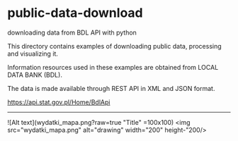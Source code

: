 # public-data-download
downloading data from BDL API with python


This directory contains examples of downloading public data, processing and visualizing it. 

Information resources used in these examples are obtained from LOCAL DATA BANK (BDL).

The data is made available through REST API in XML and JSON format.

https://api.stat.gov.pl/Home/BdlApi


---
![Alt text](wydatki_mapa.png?raw=true "Title" =100x100)
<img src="wydatki_mapa.png" alt="drawing" width="200" height-"200/>
